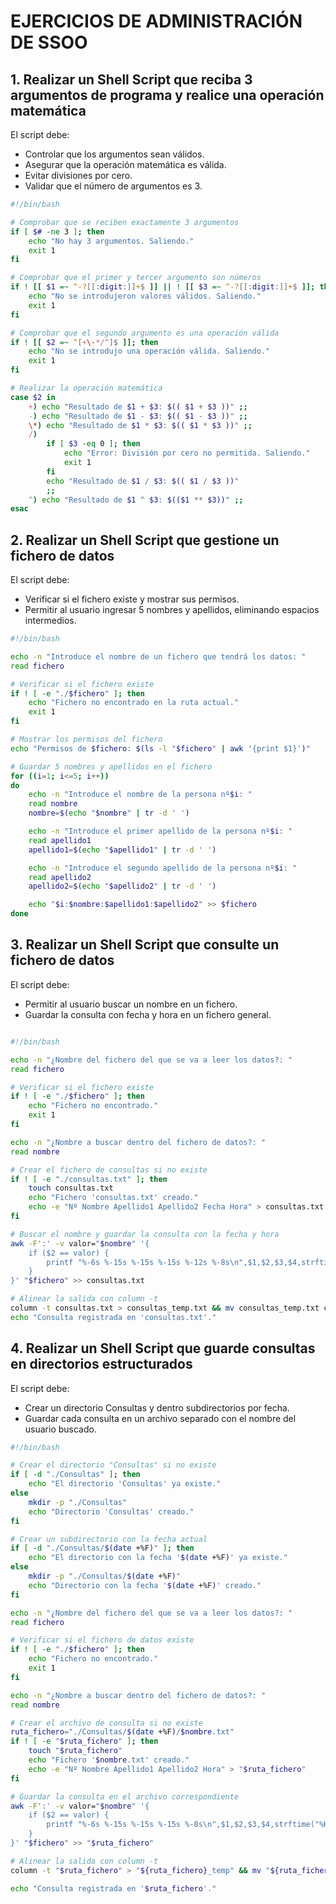 
# EJERCICIOS DE ADMINISTRACIÓN DE SSOO

## 1. Realizar un Shell Script que reciba 3 argumentos de programa y realice una operación matemática  
El script debe:  
- Controlar que los argumentos sean válidos.  
- Asegurar que la operación matemática es válida.  
- Evitar divisiones por cero.  
- Validar que el número de argumentos es 3.  

 
```bash
#!/bin/bash

# Comprobar que se reciben exactamente 3 argumentos
if [ $# -ne 3 ]; then
    echo "No hay 3 argumentos. Saliendo."
    exit 1
fi

# Comprobar que el primer y tercer argumento son números
if ! [[ $1 =~ ^-?[[:digit:]]+$ ]] || ! [[ $3 =~ ^-?[[:digit:]]+$ ]]; then
    echo "No se introdujeron valores válidos. Saliendo."
    exit 1
fi

# Comprobar que el segundo argumento es una operación válida
if ! [[ $2 =~ ^[+\-*/^]$ ]]; then
    echo "No se introdujo una operación válida. Saliendo."
    exit 1
fi

# Realizar la operación matemática
case $2 in
    +) echo "Resultado de $1 + $3: $(( $1 + $3 ))" ;;
    -) echo "Resultado de $1 - $3: $(( $1 - $3 ))" ;;
    \*) echo "Resultado de $1 * $3: $(( $1 * $3 ))" ;;
    /) 
        if [ $3 -eq 0 ]; then
            echo "Error: División por cero no permitida. Saliendo."
            exit 1
        fi
        echo "Resultado de $1 / $3: $(( $1 / $3 ))"
        ;;
    ^) echo "Resultado de $1 ^ $3: $(($1 ** $3))" ;;
esac
```

## 2. Realizar un Shell Script que gestione un fichero de datos
El script debe:  
- Verificar si el fichero existe y mostrar sus permisos.
- Permitir al usuario ingresar 5 nombres y apellidos, eliminando espacios intermedios.


```bash
#!/bin/bash

echo -n "Introduce el nombre de un fichero que tendrá los datos: "
read fichero

# Verificar si el fichero existe
if ! [ -e "./$fichero" ]; then
    echo "Fichero no encontrado en la ruta actual."
    exit 1
fi

# Mostrar los permisos del fichero
echo "Permisos de $fichero: $(ls -l "$fichero" | awk '{print $1}')"

# Guardar 5 nombres y apellidos en el fichero
for ((i=1; i<=5; i++))
do
    echo -n "Introduce el nombre de la persona nº$i: "
    read nombre
    nombre=$(echo "$nombre" | tr -d ' ')

    echo -n "Introduce el primer apellido de la persona nº$i: "
    read apellido1
    apellido1=$(echo "$apellido1" | tr -d ' ')

    echo -n "Introduce el segundo apellido de la persona nº$i: "
    read apellido2
    apellido2=$(echo "$apellido2" | tr -d ' ')

    echo "$i:$nombre:$apellido1:$apellido2" >> $fichero
done
```

## 3. Realizar un Shell Script que consulte un fichero de datos
El script debe:  
- Permitir al usuario buscar un nombre en un fichero.
- Guardar la consulta con fecha y hora en un fichero general.


```bash

#!/bin/bash

echo -n "¿Nombre del fichero del que se va a leer los datos?: "
read fichero

# Verificar si el fichero existe
if ! [ -e "./$fichero" ]; then
    echo "Fichero no encontrado."
    exit 1
fi

echo -n "¿Nombre a buscar dentro del fichero de datos?: "
read nombre

# Crear el fichero de consultas si no existe
if ! [ -e "./consultas.txt" ]; then
    touch consultas.txt
    echo "Fichero 'consultas.txt' creado."
    echo -e "Nº Nombre Apellido1 Apellido2 Fecha Hora" > consultas.txt
fi

# Buscar el nombre y guardar la consulta con la fecha y hora
awk -F':' -v valor="$nombre" '{
    if ($2 == valor) {
        printf "%-6s %-15s %-15s %-15s %-12s %-8s\n",$1,$2,$3,$4,strftime("%Y-%m-%d"),strftime("%H:%M")
    }
}' "$fichero" >> consultas.txt

# Alinear la salida con column -t
column -t consultas.txt > consultas_temp.txt && mv consultas_temp.txt consultas.txt
echo "Consulta registrada en 'consultas.txt'."


```


## 4. Realizar un Shell Script que guarde consultas en directorios estructurados
El script debe:  
- Crear un directorio Consultas y dentro subdirectorios por fecha.
- Guardar cada consulta en un archivo separado con el nombre del usuario buscado.


```bash
#!/bin/bash

# Crear el directorio "Consultas" si no existe
if [ -d "./Consultas" ]; then
    echo "El directorio 'Consultas' ya existe."
else
    mkdir -p "./Consultas"
    echo "Directorio 'Consultas' creado."
fi

# Crear un subdirectorio con la fecha actual
if [ -d "./Consultas/$(date +%F)" ]; then
    echo "El directorio con la fecha '$(date +%F)' ya existe."
else
    mkdir -p "./Consultas/$(date +%F)"
    echo "Directorio con la fecha '$(date +%F)' creado."
fi

echo -n "¿Nombre del fichero del que se va a leer los datos?: "
read fichero

# Verificar si el fichero de datos existe
if ! [ -e "./$fichero" ]; then
    echo "Fichero no encontrado."
    exit 1
fi

echo -n "¿Nombre a buscar dentro del fichero de datos?: "
read nombre

# Crear el archivo de consulta si no existe
ruta_fichero="./Consultas/$(date +%F)/$nombre.txt"
if ! [ -e "$ruta_fichero" ]; then
    touch "$ruta_fichero"
    echo "Fichero '$nombre.txt' creado."
    echo -e "Nº Nombre Apellido1 Apellido2 Hora" > "$ruta_fichero"
fi

# Guardar la consulta en el archivo correspondiente
awk -F':' -v valor="$nombre" '{
    if ($2 == valor) {
        printf "%-6s %-15s %-15s %-15s %-8s\n",$1,$2,$3,$4,strftime("%H:%M")
    }
}' "$fichero" >> "$ruta_fichero"

# Alinear la salida con column -t
column -t "$ruta_fichero" > "${ruta_fichero}_temp" && mv "${ruta_fichero}_temp" "$ruta_fichero"

echo "Consulta registrada en '$ruta_fichero'."

```
